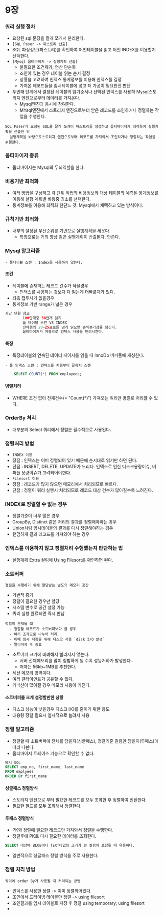 # 9장 


### 쿼리 실행 절차
- 요청된 sql 문장을 잘개 쪼개서 분리한다.
- `[SQL Paser -> 파스트리 산출]`
- SQL 파싱정보(파스트리)를 확인하여 어떤테이블을 읽고 어떤 INDEX를 이용할지 선택한다. 
- `[Mysql 옵티마이저 -> 실행계획 산출]`
  - 불필요한 조건제거, 연산 단순화
  - 조인이 있는 경우 테이블 읽는 순서 결졍
  - 상황을 고려하여 인덱스 통게정보를 이용해 인덱스를 결정
  - 가져온 레코드들을 임시테이블에 넣고 더 가공이 필요한진 판단
- 두번째 단계에서 결정된 테이블의 읽기순서나 선택된 인덱스를 사용하 Mysql스토리지 엔진으로부터 데이터를 가져온다.
  - Mysql엔진과 동시에 참여한다.
  - MYsql엔진에서 스토리지 엔진으로부터 받은 레코드를 조인하거나 정렬하는 작업을 수행한다.

```
SQL Paser가 요청된 SQL을 잘개 쪼개어 파스트리를 생성하고 옵티마이저가 최적화여 실행계획을 산출한 뒤
  실행계획을 바탕으로스토리지 엔진으로부터 레코드를 가져와서 조인하거나 정렬하는 작업을 수행한다.
```

### 옵티마이저 종류
- 옵티마이저는 Mysql의 두뇌역할을 한다.

### 비용기반 최적화
- 여러 방법을 구상하고 각 단위 작업의 비용정보와 대상 테이블의 예측된 통계정보를 이용해 실행 계획별 비용중 최소를 선택한다.
- 통계정보를 이용해 최적화 한단느 것. Mysql에서 채택하고 있는 방식이다.
### 규칙기반 최적화
- 내부의 설정된 우선순위를 기반으로 실행계획을 세운다.
  - 특징으로는 거의 항상 같은 실행계획이 산출된다. 안쓴다.


### Mysql 알고리즘
` - 풀테이블 스캔 : Index를 사용하지 않는다. `
#### 조건
- 테이블에 존재하는 레코드 건수가 적을경우
  - 인댁스를 사용하는 것보다 다 읽는게 더빠를때가 있다.
- 좌측 접두사가 없을경우
- 통계정보 기반 range가 넓은 경우
```java
지난 단원 참고
        100만개중 50만개 읽기
        풀 테이블 스캔 VS INDEX
        전체행의 20~25프로를 넘게 읽으면 손익분기점을 넘긴다.
        옵티마이저가 자동으로 인덱스 사용을 반려시킨다.
```
#### 특징
- 특정테이블의 연속된 데이터 페이지를 읽을 때 InnoDb 버퍼풀에 캐싱한다.

` - 풀 인덱스 스캔 : 인덱스를 처음부터 끝까지 스캔 `
```sql
    SELECT COUNT(*) FROM employees;   
```

#### 병렬처리
- WHERE 조건 없이 전체건수(= "Count(*)") 가져오는 쿼리만 병렬로 처리할 수 있다.

### OrderBy 처리
- 대부분의 Select 쿼리에서 정렬은 필수적으로 사용된다.
### 정렬처리 방법
- `INDEX 이용`
- 장점 : 인덱스는 이미 정렬되어 있기 때문에 순서대로 읽기만 하면 된다.
- 단점 : INSERT, DELETE, UPDATE가 느리다. 인덱스로 인한 디스크용량이슈, 버퍼풀 용량이슈가 고려되어야한다.
- `Filesort 이용`
- 장점 : 레코드가 많지 않으면 메모리에서 처리되므로 빠르다.
- 단점 : 정렬이 쿼리 실행시 처리되므로 레코드 대상 건수가 많아질수록 느려진다.

### INDEX로 정렬할 수 없는 경우
- 정렬기준이 너무 많은 경우
- GroupBy, Distinct 같은 처리의 결과를 정렬해야하는 경우
- Union처럼 임시테이블의 결과를 다시 정렬해야하는 경우
- 랜덤하게 결과 레코드를 가져와야 하는 경우

### 인덱스를 이용하지 않고 정렬처리 수행했는지 판단하는 법
- 실행계획 Extra 컬럼에 Using Filesort를 확인하면 된다.


### 소트버퍼
`정렬을 수행하기 위해 할당받는 별도의 메모리 공간`
- 가변적 증가
- 정렬이 필요한 경우만 할당
- 시스템 변수로 공간 설정 가능
- 쿼리 실행 완료되면 즉시 반납
```
정렬이 문제될 떄
  - 정렬할 레코드가 소트버퍼보다 클 경우
  - 여러 조각으로 나누어 처리
  - 이때 임시 저장을 위해 디스크 사용 `disk I/O 발생`
  - 멀티머지 후 종료
  ```
- 소트버퍼 크기에 비례해서 빨라지지 않는다.
  - 서버 전체메모리를 많이 침범하게 될 수록 성능저하가 발생한다..
  - 저자는 56kb~1MB를 추천한다.
- 세션 메모리 영역이다.
- 여러 클라이언트가 공유할 수 없다.
- 커넥션이 많아질 경우 메모리 사용이 커진다.
#### 소트버퍼를 크게 설정할만한 상황
- 디스크 성능이 낮을경우 디스크 I/O를 줄이기 위한 용도
- 대용량 정렬 필요시 일시적으로 늘려서 사용

### 정렬 알고리즘
- 정렬할 때 소트버퍼에 전체를 담을지(싱글패스), 정렬기준 칼럼만 담을지(투패스)에 따라 나뉜다.
- 옵티마이저 트레이스 기능으로 확인할 수 없다.

```sql
에시 SQL
SELECT emp_no, first_name, last_name
FROM emplyees
ORDER BY first_name
```
#### 싱글패스 정렬방식
- 스토리지 엔진으로 부터 필요한 레코드를 모두 조회한 후 정렬하여 반환한다.
- 필요한 필드를 모두 조회해서 정렬한다.
#### 투패스 정렬방식
- PK와 정렬에 필요한 레코드만 가져와서 정렬을 수행한다.
- 정렬후에 PK로 다시 필요한 데이터를 조회한다.
```sql
SELECT 대상에 BLOB이나 TEXT타입의 크기가 큰 컬럼이 포함될 때 유용하다.
```
- 일반적으로 싱글패스 정렬 방식을 주로 사용한다.

### 정렬 처리 방법
`쿼리에 order By가 사용될 때 처리되는 방법`
- 인덱스를 사용한 정렬 -> 이미 정렬되어있다.
- 조인에서 드라이빙 테이블만 정렬 -> using filesort
- 조인결과를 임시 테이블로 저장 후 정렬 using temporary; using filesort
- 

